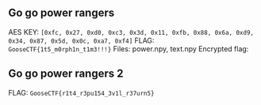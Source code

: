 
## Go go power rangers
AES KEY: `[0xfc, 0x27, 0xd0, 0xc3, 0x3d, 0x11, 0xfb, 0x88, 0x6a, 0xd9, 0x34, 0x87, 0x5d, 0x0c, 0xa7, 0xf4]`
FLAG: `GooseCTF{1t5_m0rph1n_t1m3!!!}`
Files: power.npy, text.npy
Encrypted flag: 












## Go go power rangers 2
FLAG: `GooseCTF{r1t4_r3pu154_3v1l_r37urn5}`



